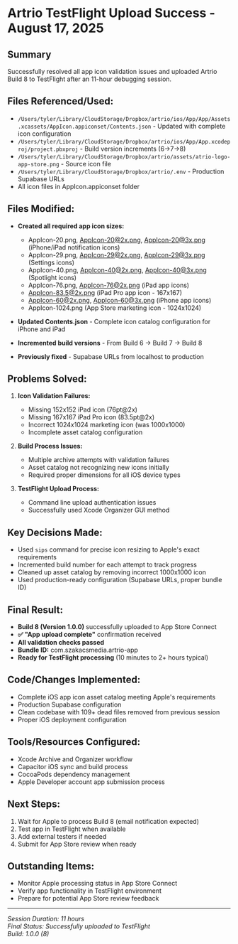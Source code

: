 # Artrio TestFlight Upload Success - August 17, 2025

## Summary
Successfully resolved all app icon validation issues and uploaded Artrio Build 8 to TestFlight after an 11-hour debugging session.

## Files Referenced/Used:
- `/Users/tyler/Library/CloudStorage/Dropbox/artrio/ios/App/App/Assets.xcassets/AppIcon.appiconset/Contents.json` - Updated with complete icon configuration
- `/Users/tyler/Library/CloudStorage/Dropbox/artrio/ios/App/App.xcodeproj/project.pbxproj` - Build version increments (6→7→8)
- `/Users/tyler/Library/CloudStorage/Dropbox/artrio/assets/atrio-logo-app-store.png` - Source icon file
- `/Users/tyler/Library/CloudStorage/Dropbox/artrio/.env` - Production Supabase URLs
- All icon files in AppIcon.appiconset folder

## Files Modified:
- **Created all required app icon sizes:**
  - AppIcon-20.png, AppIcon-20@2x.png, AppIcon-20@3x.png (iPhone/iPad notification icons)
  - AppIcon-29.png, AppIcon-29@2x.png, AppIcon-29@3x.png (Settings icons)
  - AppIcon-40.png, AppIcon-40@2x.png, AppIcon-40@3x.png (Spotlight icons)
  - AppIcon-76.png, AppIcon-76@2x.png (iPad app icons)
  - AppIcon-83.5@2x.png (iPad Pro app icon - 167x167)
  - AppIcon-60@2x.png, AppIcon-60@3x.png (iPhone app icons)
  - AppIcon-1024.png (App Store marketing icon - 1024x1024)

- **Updated Contents.json** - Complete icon catalog configuration for iPhone and iPad
- **Incremented build versions** - From Build 6 → Build 7 → Build 8
- **Previously fixed** - Supabase URLs from localhost to production

## Problems Solved:
1. **Icon Validation Failures:**
   - Missing 152x152 iPad icon (76pt@2x)
   - Missing 167x167 iPad Pro icon (83.5pt@2x) 
   - Incorrect 1024x1024 marketing icon (was 1000x1000)
   - Incomplete asset catalog configuration

2. **Build Process Issues:**
   - Multiple archive attempts with validation failures
   - Asset catalog not recognizing new icons initially
   - Required proper dimensions for all iOS device types

3. **TestFlight Upload Process:**
   - Command line upload authentication issues
   - Successfully used Xcode Organizer GUI method

## Key Decisions Made:
- Used `sips` command for precise icon resizing to Apple's exact requirements
- Incremented build number for each attempt to track progress
- Cleaned up asset catalog by removing incorrect 1000x1000 icon
- Used production-ready configuration (Supabase URLs, proper bundle ID)

## Final Result:
- **Build 8 (Version 1.0.0)** successfully uploaded to App Store Connect
- **✅ "App upload complete"** confirmation received
- **All validation checks passed**
- **Bundle ID:** com.szakacsmedia.artrio-app
- **Ready for TestFlight processing** (10 minutes to 2+ hours typical)

## Code/Changes Implemented:
- Complete iOS app icon asset catalog meeting Apple's requirements
- Production Supabase configuration
- Clean codebase with 109+ dead files removed from previous session
- Proper iOS deployment configuration

## Tools/Resources Configured:
- Xcode Archive and Organizer workflow
- Capacitor iOS sync and build process
- CocoaPods dependency management
- Apple Developer account app submission process

## Next Steps:
1. Wait for Apple to process Build 8 (email notification expected)
2. Test app in TestFlight when available
3. Add external testers if needed
4. Submit for App Store review when ready

## Outstanding Items:
- Monitor Apple processing status in App Store Connect
- Verify app functionality in TestFlight environment
- Prepare for potential App Store review feedback

---
*Session Duration: 11 hours*  
*Final Status: Successfully uploaded to TestFlight*  
*Build: 1.0.0 (8)*